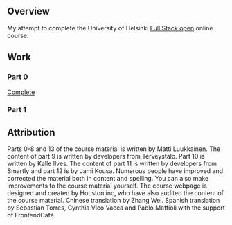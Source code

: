 ## Overview

My attempt to complete the University of Helsinki [Full Stack open](https://fullstackopen.com/en/) online course.

## Work

### Part 0

[Complete](/part0/README.md)

### Part 1

## Attribution

Parts 0-8 and 13 of the course material is written by Matti Luukkainen. The content of part 9 is written by developers from Terveystalo. Part 10 is written by Kalle Ilves. The content of part 11 is written by developers from Smartly and part 12 is by Jami Kousa. Numerous people have improved and corrected the material both in content and spelling. You can also make improvements to the course material yourself. The course webpage is designed and created by Houston inc, who have also audited the content of the course material. Chinese translation by Zhang Wei. Spanish translation by Sebastian Torres, Cynthia Vico Vacca and Pablo Maffioli with the support of FrontendCafé.